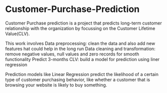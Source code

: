 # Customer-Purchase-Prediction
Customer Purchase prediction is a project that predicts long-term customer relationship with the organization by focussing on the Customer Lifetime Value(CLV).

This work involves
    Data preprocessing: clean the data and also add new features hat could help in the long run 
    Data cleaning and transformation: remove negative values, null values and zero records for smooth functionality
    Predict 3-months CLV: build a model for prediction using liner regression
    
Prediction models like Linear Regression predict the likelihood of a certain type of customer purchasing behavior, like whether a customer that is browsing your website is likely to buy something.
